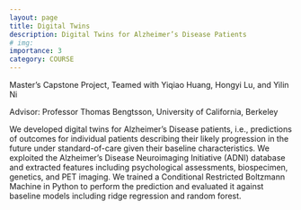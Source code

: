 ```yaml
---
layout: page
title: Digital Twins
description: Digital Twins for Alzheimer’s Disease Patients
# img:
importance: 3
category: COURSE
---
```


Master’s Capstone Project, Teamed with Yiqiao Huang, Hongyi Lu, and Yilin Ni

Advisor: Professor Thomas Bengtsson, University of California, Berkeley

We developed digital twins for Alzheimer’s Disease patients, i.e., predictions of outcomes for individual patients describing their likely progression in the future under standard-of-care given their baseline characteristics. We exploited the Alzheimer’s Disease Neuroimaging Initiative (ADNI) database and extracted features including psychological assessments, biospecimen, genetics, and PET imaging. We trained a Conditional Restricted Boltzmann Machine in Python to perform the prediction and evaluated it against baseline models including ridge regression and random forest.